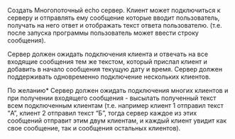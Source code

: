 Создать Многопоточный echo сервер.
Клиент может подключиться к серверу и отправлять ему сообщение которые вводит пользователь,
получать на него ответ и отображать текст ответа пользователю.
(т.е. после запуска программы пользователь может ввести строку сообщения).

Сервер должен ожидать подключения клиента и отвечать на все входящие сообщения тем же текстом,
который прислал клиент и добавить в начало сообщения текущую дату и время.
Сервер должен поддерживать одновременно подключение нескольких клиентов.

По желанию*
Сервер должен ожидать подключения многих клиентов и при получении входящего сообщения -
высылать полученный текст всем подключенным клиентам (т.е. например клиент 1 отправил текст “A”,
клиент 2 отправил текст “Б”, тогда сервер каждое из этих сообщений отправит этим двум клиентам,
и каждый клиент увидит как свое сообщение, так и сообщения остальных клиентов).
